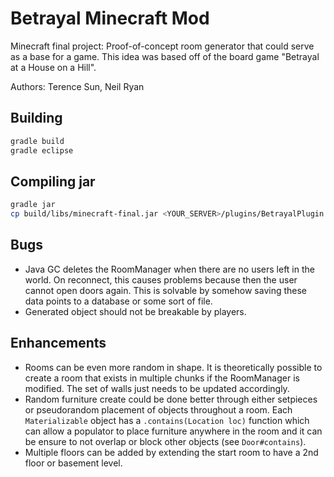 # Betrayal Minecraft Mod
Minecraft final project: Proof-of-concept room generator that could serve as a base for a game. This idea was based off of the board game "Betrayal at a House on a Hill".

Authors: Terence Sun, Neil Ryan

## Building
```bash
gradle build
gradle eclipse
```

## Compiling jar
```bash
gradle jar
cp build/libs/minecraft-final.jar <YOUR_SERVER>/plugins/BetrayalPlugin.jar
```

## Bugs
- Java GC deletes the RoomManager when there are no users left in the world. On reconnect, this causes problems because then the user cannot open doors again. This is solvable by somehow saving these data points to a database or some sort of file.
- Generated object should not be breakable by players.


## Enhancements
- Rooms can be even more random in shape. It is theoretically possible to create a room that exists in multiple chunks if the RoomManager is modified. The set of walls just needs to be updated accordingly.
- Random furniture create could be done better through either setpieces or pseudorandom placement of objects throughout a room. Each `Materializable` object has a `.contains(Location loc)` function which can allow a populator to place furniture anywhere in the room and it can be ensure to not overlap or block other objects (see `Door#contains`).
- Multiple floors can be added by extending the start room to have a 2nd floor or basement level.